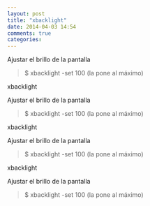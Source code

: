 ```yaml
---
layout: post
title: "xbacklight"
date: 2014-04-03 14:54
comments: true
categories: 
---
```

Ajustar el brillo de la pantalla

>$ xbacklight -set 100  (la pone al máximo)

xbacklight

Ajustar el brillo de la pantalla

>$ xbacklight -set 100  (la pone al máximo)

xbacklight

Ajustar el brillo de la pantalla

>$ xbacklight -set 100  (la pone al máximo)

xbacklight

Ajustar el brillo de la pantalla

>$ xbacklight -set 100  (la pone al máximo)

